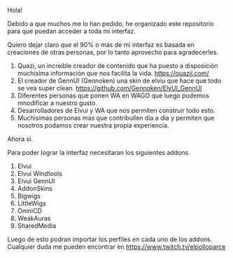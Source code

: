 Hola!

Debido a que muchos me lo han pedido, he organizado este repositorio para que puedan acceder a toda mi interfaz.

Quiero dejar claro que el 90% o más de mi interfaz es basada en creaciones de otras personas, por lo tanto aprovecho para agradecerles.
1. Quazi, un increible creador de contenido que ha puesto a disposición muchisima información que nos facilita la vida. https://quazii.com/
2. El creador de GennUI (Gennoken) una skin de elviu que hace que todo se vea super clean. https://github.com/Gennoken/ElvUI_GennUI
3. Diferentes personas que ponen WA en WAGO que luego podemos mnodificar a nuestro gusto.
4. Desarrolladores de Elvui y WA que nos permiten construir todo esto.
5. Muchisimas personas mas que contribullen día a día y permiten que nosotros podamos crear nuestra propia experiencia.

Ahora si.

Para poder lograr la interfaz necesitaran los siguientes addons
1. Elvui
2. Elvui Windtools
3. Elvui GennUI
4. AddonSkins
5. Bigwigs
6. LittleWigs
7. OmniCD
8. WeakAuras
9. SharedMedia

Luego de esto podran importar los perfiles en cada uno de los addons.
Cualquier duda me pueden encontrar en https://www.twitch.tv/elpolloparce
